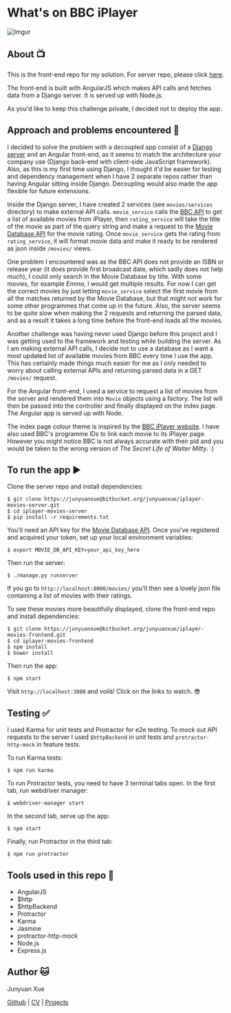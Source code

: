 # What's on BBC iPlayer

![Imgur](http://i.imgur.com/4TWmGc6.png)

## About :tv:

This is the front-end repo for my solution. For server repo, please click [here](https://bitbucket.org/junyuanxue/iplayer-movies-server).

The front-end is built with AngularJS which makes API calls and fetches data from a Django server. It is served up with Node.js.

As you'd like to keep this challenge private, I decided not to deploy the app.

## Approach and problems encountered :thought_balloon:

I decided to solve the problem with a decoupled app consist of a [Django server](https://bitbucket.org/junyuanxue/iplayer-movies-server) and an Angular front-end, as it seems to match the architecture your company use (Django back-end with client-side JavaScript framework). Also, as this is my first time using Django, I thought it'd be easier for testing and dependency management when I have 2 separate repos rather than having Angular sitting inside Django. Decoupling would also made the app flexible for future extensions.

Inside the Django server, I have created 2 services (see `movies/services` directory) to make external API calls. `movie_service` calls the [BBC API](http://www.bbc.co.uk/tv/programmes/formats/films/player/episodes.json) to get a list of available movies from iPlayer, then `rating_service` will take the title of the movie as part of the query string and make a request to the [Movie Database API](https://www.themoviedb.org/documentation/api) for the movie rating. Once `movie_service` gets the rating from `rating_service`, it will format movie data and make it ready to be rendered as json inside `/movies/` views.

One problem I encountered was as the BBC API does not provide an ISBN or release year (it does provide first broadcast date, which sadly does not help much), I could only search in the Movie Database by title. With some movies, for example _Emma_, I would get multiple results. For now I can get the correct movies by just letting `movie_service` select the first movie from all the matches returned by the Movie Database, but that might not work for some other programmes that come up in the future. Also, the server seems to be quite slow when making the 2 requests and returning the parsed data, and as a result it takes a long time before the front-end loads all the movies.

Another challenge was having never used Django before this project and I was getting used to the framework and testing while building the server. As I am making external API calls, I decide not to use a database as I want a most updated list of available movies from BBC every time I use the app. This has certainly made things much easier for me as I only needed to worry about calling external APIs and returning parsed data in a GET `/movies/` request.

For the Angular front-end, I used a service to request a list of movies from the server and rendered them into `Movie` objects using a factory. The list will then be passed into the controller and finally displayed on the index page. The Angular app is served up with Node.

The index page colour theme is inspired by the [BBC iPlayer website](http://www.bbc.co.uk/iplayer/a-z/a). I have also used BBC's programme IDs to link each movie to its iPlayer page. However you might notice BBC is not always accurate with their pid and you would be taken to the wrong version of _The Secret Life of Walter Mitty_. :)

## To run the app :arrow_forward:

Clone the server repo and install dependencies:
```
$ git clone https://junyuanxue@bitbucket.org/junyuanxue/iplayer-movies-server.git
$ cd iplayer-movies-server
$ pip install -r requirements.txt
```
You'll need an API key for the [Movie Database API](https://www.themoviedb.org/documentation/api). Once you've registered and acquired your token, set up your local environment variables:
```
$ export MOVIE_DB_API_KEY=your_api_key_here
```
Then run the server:
```
$ ./manage.py runserver
```
If you go to `http://localhost:8000/movies/` you'll then see a lovely json file containing a list of movies with their ratings.

To see these movies more beautifully displayed, clone the front-end repo and install dependencies:
```
$ git clone https://junyuanxue@bitbucket.org/junyuanxue/iplayer-movies-frontend.git
$ cd iplayer-movies-frontend
$ npm install
$ bower install
```
Then run the app:
```
$ npm start
```
Visit `http://localhost:3000` and voilà! Click on the links to watch. :sunglasses:


## Testing :white_check_mark:

I used Karma for unit tests and Protractor for e2e testing. To mock out API requests to the server I used `$httpBackend` in unit tests and `protractor-http-mock` in feature tests.

To run Karma tests:
```
$ npm run karma
```
To run Protractor tests, you need to have 3 terminal tabs open. In the first tab, run webdriver manager:
```
$ webdriver-manager start
```
In the second tab, serve up the app:
```
$ npm start
```
Finally, run Protractor in the third tab:
```
$ npm run protractor
```

## Tools used in this repo :wrench:
* AngularJS
* $http
* $httpBackend
* Protractor
* Karma
* Jasmine
* protractor-http-mock
* Node.js
* Express.js



## Author :cat:
Junyuan Xue

[Github](https://github.com/junyuanxue)
| [CV](https://github.com/junyuanxue/cv)
| [Projects](https://github.com/junyuanxue/cv#projects)
